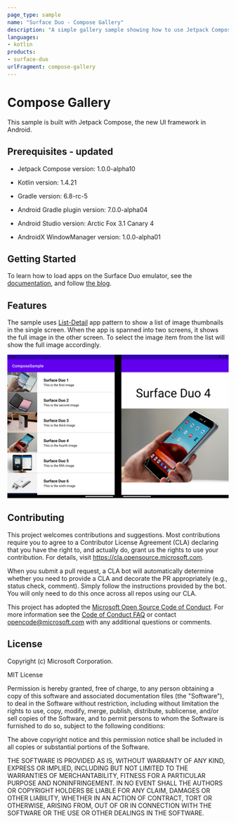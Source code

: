 ```yaml
---
page_type: sample
name: "Surface Duo - Compose Gallery"
description: "A simple gallery sample showing how to use Jetpack Compose to build an app on the Surface Duo."
languages:
- kotlin
products:
- surface-duo
urlFragment: compose-gallery
---
```


# Compose Gallery

This sample is built with Jetpack Compose, the new UI framework in Android.

## Prerequisites - updated

- Jetpack Compose version: 1.0.0-alpha10

- Kotlin version: 1.4.21

- Gradle version: 6.8-rc-5

- Android Gradle plugin version: 7.0.0-alpha04

- Android Studio version: Arctic Fox 3.1 Canary 4

- AndroidX WindowManager version: 1.0.0-alpha01

## Getting Started

To learn how to load apps on the Surface Duo emulator, see the [documentation](https://docs.microsoft.com/dual-screen/android), and follow [the blog](https://devblogs.microsoft.com/surface-duo).


## Features

The sample uses [List-Detail](https://docs.microsoft.com/dual-screen/introduction#companion-pane) app pattern to show a list of image thumbnails in the single screen. When the app is spanned into two screens, it shows the full image in the other screen. To select the image item from the list will show the full image accordingly.

![Screenshot](screenshots/Screenshot.png)

## Contributing

This project welcomes contributions and suggestions.  Most contributions require you to agree to a
Contributor License Agreement (CLA) declaring that you have the right to, and actually do, grant us
the rights to use your contribution. For details, visit https://cla.opensource.microsoft.com.

When you submit a pull request, a CLA bot will automatically determine whether you need to provide
a CLA and decorate the PR appropriately (e.g., status check, comment). Simply follow the instructions
provided by the bot. You will only need to do this once across all repos using our CLA.

This project has adopted the [Microsoft Open Source Code of Conduct](https://opensource.microsoft.com/codeofconduct/).
For more information see the [Code of Conduct FAQ](https://opensource.microsoft.com/codeofconduct/faq/) or
contact [opencode@microsoft.com](mailto:opencode@microsoft.com) with any additional questions or comments.

## License

Copyright (c) Microsoft Corporation.

MIT License

Permission is hereby granted, free of charge, to any person obtaining a copy of this software and associated documentation files (the "Software"), to deal in the Software without restriction, including without limitation the rights to use, copy, modify, merge, publish, distribute, sublicense, and/or sell copies of the Software, and to permit persons to whom the Software is furnished to do so, subject to the following conditions:

The above copyright notice and this permission notice shall be included in all copies or substantial portions of the Software.

THE SOFTWARE IS PROVIDED AS IS, WITHOUT WARRANTY OF ANY KIND, EXPRESS OR IMPLIED, INCLUDING BUT NOT LIMITED TO THE WARRANTIES OF MERCHANTABILITY, FITNESS FOR A PARTICULAR PURPOSE AND NONINFRINGEMENT. IN NO EVENT SHALL THE AUTHORS OR COPYRIGHT HOLDERS BE LIABLE FOR ANY CLAIM, DAMAGES OR OTHER LIABILITY, WHETHER IN AN ACTION OF CONTRACT, TORT OR OTHERWISE, ARISING FROM, OUT OF OR IN CONNECTION WITH THE SOFTWARE OR THE USE OR OTHER DEALINGS IN THE SOFTWARE.
